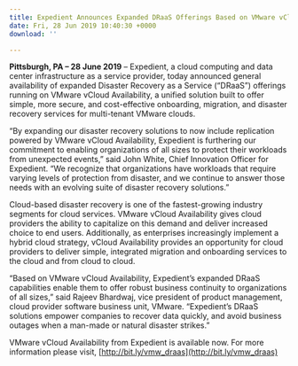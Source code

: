 ```yaml
---
title: Expedient Announces Expanded DRaaS Offerings Based on VMware vCloud Availability
date: Fri, 28 Jun 2019 10:40:30 +0000
download: ''

---
```

**Pittsburgh, PA – 28 June 2019** – Expedient, a cloud computing and data center infrastructure as a service provider, today announced general availability of expanded Disaster Recovery as a Service (“DRaaS”) offerings running on VMware vCloud Availability, a unified solution built to offer simple, more secure, and cost-effective onboarding, migration, and disaster recovery services for multi-tenant VMware clouds. 

“By expanding our disaster recovery solutions to now include replication powered by VMware vCloud Availability, Expedient is furthering our commitment to enabling organizations of all sizes to protect their workloads from unexpected events,” said John White, Chief Innovation Officer for Expedient. “We recognize that organizations have workloads that require varying levels of protection from disaster, and we continue to answer those needs with an evolving suite of disaster recovery solutions.” 

Cloud-based disaster recovery is one of the fastest-growing industry segments for cloud services. VMware vCloud Availability gives cloud providers the ability to capitalize on this demand and deliver increased choice to end users. Additionally, as enterprises increasingly implement a hybrid cloud strategy, vCloud Availability provides an opportunity for cloud providers to deliver simple, integrated migration and onboarding services to the cloud and from cloud to cloud. 

“Based on VMware vCloud Availability, Expedient’s expanded DRaaS capabilities enable them to offer robust business continuity to organizations of all sizes,” said Rajeev Bhardwaj, vice president of product management, cloud provider software business unit, VMware. “Expedient’s DRaaS solutions empower companies to recover data quickly, and avoid business outages when a man-made or natural disaster strikes.” 

VMware vCloud Availability from Expedient is available now. For more information please visit, [http://bit.ly/vmw_draas](http://bit.ly/vmw_draas)